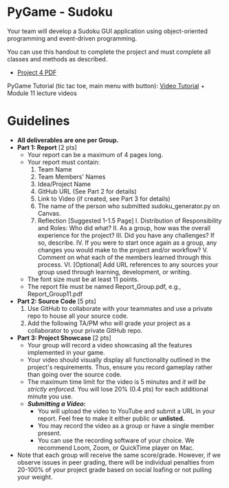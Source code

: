 # PyGame - Sudoku
Your team will develop a Sudoku GUI application using object-oriented programming and event-driven programming.

You can use this handout to complete the project and must complete all classes and methods as described.

* [Project 4 PDF](https://github.com/armand0e/PyGame/blob/main/COP3502C_Final_Project.pdf)

PyGame Tutorial (tic tac toe, main menu with button): [Video Tutorial](https://www.youtube.com/watch?v=U9H60qtw0Yg&ab_channel=LoganChenicek-UF) + Module 11 lecture videos

# Guidelines
* **All deliverables are one per Group.**
* **Part 1: Report** [2 pts]
  * Your report can be a maximum of 4 pages long.
  * Your report must contain:
    1. Team Name
    2. Team Members' Names
    3. Idea/Project Name
    4. GitHub URL (See Part 2 for details)
    5. Link to Video (if created, see Part 3 for details)
    6. The name of the person who submitted sudoku_generator.py on Canvas.
    7. Reflection [Suggested 1-1.5 Page]
      I. Distribution of Responsibility and Roles: Who did what?
      II. As a group, how was the overall experience for the project?
      III. Did you have any challenges? If so, describe.
      IV. If you were to start once again as a group, any changes you would make to the project and/or workflow?
      V. Comment on what each of the members learned through this process.
      VI. [Optional] Add URL references to any sources your group used through learning, development, or writing.
  * The font size must be at least 11 points.
  * The report file must be named Report_Group<group number>.pdf, e.g., Report_Group11.pdf
* **Part 2: Source Code** [5 pts]
  1. Use GitHub to collaborate with your teammates and use a private repo to house all your source code.
  2. Add the following TA/PM who will grade your project as a collaborator to your private GitHub repo.
* **Part 3: Project Showcase** [2 pts]
    * Your group will record a video showcasing all the features implemented in your game.
    * Your video should visually display all functionality outlined in the project's requirements. Thus, ensure you record gameplay rather than going over the source code.
    * The maximum time limit for the video is 5 minutes and *it will be strictly enforced*. You will lose 20% (0.4 pts) for each additional minute you use.
  * ***Submitting a Video:*** 
    * You will upload the video to YouTube and submit a URL in your report. Feel free to make it either public or **unlisted.**
    * You may record the video as a group or have a single member present.
    * You can use the recording software of your choice. We recommend Loom, Zoom, or QuickTime player on Mac.
* Note that each group will receive the same score/grade. However, if we observe issues in peer grading, there will be individual penalties from 20-100% of your project grade based on social loafing or not pulling your weight.
